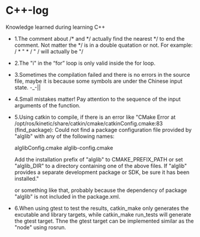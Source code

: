 # C++-log
Knowledge learned during learning C++

- 1.The comment about /* and */ actually find the nearest */ to end the comment. Not matter the */ is in a double quatation or not.
For example: 
/ *  " * / " /
will actually be
"/

- 2.The "i" in the “for” loop is only valid inside the for loop.

- 3.Sometimes the compilation failed and there is no errors in the source file, maybe it is because some symbols are under the Chinese input state. -_-||

- 4.Small mistakes matter! Pay attention to the sequence of the input arguments of the function.

- 5.Using catkin to compile, if there is an error like 
"CMake Error at /opt/ros/kinetic/share/catkin/cmake/catkinConfig.cmake:83 (find_package):
  Could not find a package configuration file provided by "alglib" with any
  of the following names:

    alglibConfig.cmake
    alglib-config.cmake

  Add the installation prefix of "alglib" to CMAKE_PREFIX_PATH or set
  "alglib_DIR" to a directory containing one of the above files.  If "alglib"
  provides a separate development package or SDK, be sure it has been
  installed."
  
  or something like that, probably because the dependency of package "alglib" is not included in the package.xml. 
  
- 6.When using gtest to test the results, catkin_make only generates the excutable and library targets, while catkin_make run_tests will generate the gtest target. Thne the gtest target can be implemented similar as the "node" using rosrun.
